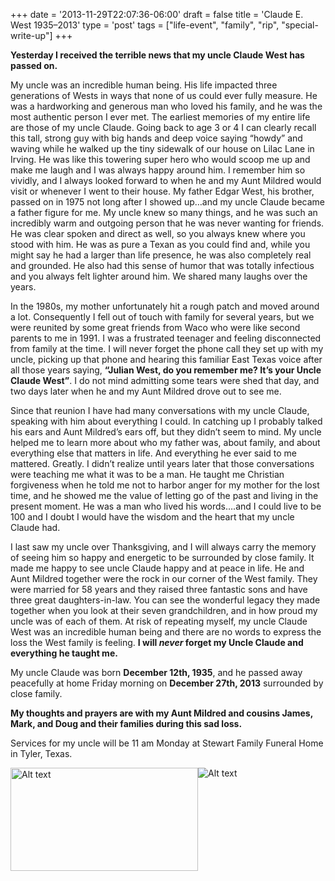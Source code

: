 +++
date = '2013-11-29T22:07:36-06:00'
draft = false
title = 'Claude E. West 1935–2013'
type = 'post'
tags = ["life-event", "family", "rip", "special-write-up"]
+++

<style>
  .image-row {
    display: flex;
  }
</style>



<b>Yesterday I received the terrible news that my uncle Claude West has passed on.</b><br />

My uncle was an incredible human being.  His life impacted three generations of Wests in ways that none of us could ever fully measure. He was a hardworking and generous man who loved his family, and he was the most authentic person I ever met.
The earliest memories of my entire life are those of my uncle Claude. Going back to age 3 or 4 I can clearly recall this tall, strong guy with big hands and deep voice saying “howdy” and waving while he walked up the tiny sidewalk of our house on Lilac Lane in Irving. He was like this towering super hero who would scoop me up and make me laugh and I was always happy around him. I remember him so vividly, and I always looked forward to when he and my Aunt Mildred would visit or whenever I went to their house.
My father Edgar West, his brother, passed on in 1975 not long after I showed up…and my uncle Claude became a father figure for me. My uncle knew so many things, and he was such an incredibly warm and outgoing person that he was never wanting for friends. He was clear spoken and direct as well, so you always knew where you stood with him. He was as pure a Texan as you could find and, while you might say he had a larger than life presence, he was also completely real and grounded. He also had this sense of humor that was totally infectious and you always felt lighter around him. We shared many laughs over the years.<br />

In the 1980s, my mother unfortunately hit a rough patch and moved around a lot. Consequently I fell out of touch with family for several years, but we were reunited by some great friends from Waco who were like second parents to me in 1991. I was a frustrated teenager and feeling disconnected from family at the time. I will never forget the phone call they set up with my uncle, picking up that phone and hearing this familiar East Texas voice after all those years saying, <b>“Julian West, do you remember me? It’s your Uncle Claude West”</b>. I do not mind admitting some tears were shed that day, and two days later when he and my Aunt Mildred drove out to see me.<br />

Since that reunion I have had many conversations with my uncle Claude, speaking with him about everything I could. In catching up I probably talked his ears and Aunt Mildred’s ears off, but they didn’t seem to mind. My uncle helped me to learn more about who my father was, about family, and about everything else that matters in life. And everything he ever said to me mattered. Greatly. I didn’t realize until years later that those conversations were teaching me what it was to be a man. He taught me Christian forgiveness when he told me not to harbor anger for my mother for the lost time, and he showed me the value of letting go of the past and living in the present moment. He was a man who lived his words….and I could live to be 100 and I doubt I would have the wisdom and the heart that my uncle Claude had.<br />

I last saw my uncle over Thanksgiving, and I will always carry the memory of seeing him so happy and energetic to be surrounded by close family. It made me happy to see uncle Claude happy and at peace in life. He and Aunt Mildred together were the rock in our corner of the West family. They were married for 58 years and they raised three fantastic sons and have three great daughters-in-law. You can see the wonderful legacy they made together when you look at their seven grandchildren, and in how proud my uncle was of each of them. At risk of repeating myself, my uncle Claude West was an incredible human being and there are no words to express the loss the West family is feeling. <b>I will <i>never</i> forget my Uncle Claude and everything he taught me.</b><br />

My uncle Claude was born <b>December 12th, 1935</b>, and he passed away peacefully at home Friday morning on <b>December 27th, 2013</b> surrounded by close family.<br />

<b>My thoughts and prayers are with my Aunt Mildred and cousins James, Mark, and Doug and their families during this sad loss.</b><br />

Services for my uncle will be 11 am Monday at Stewart Family Funeral Home in Tyler, Texas.<br />

<div class="image-row">
    <img src="https://julianwest.me/Blog/posts/images/claude-west.jpeg" alt="Alt text" width="300" height="165">
    <img src="https://julianwest.me/Blog/posts/images/me-uncle-c.jpeg" alt="Alt text">
</div><br /> <br />
